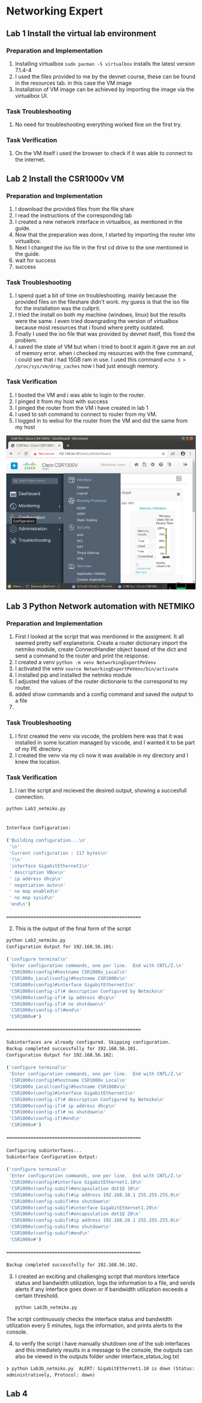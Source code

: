 # Networking Expert 
## Lab 1 Install the virtual lab environment

### Preparation and Implementation
1. Installing virtualbox `sudo pacman -S virtualbox` installs the latest version 7.1.4-4
2. I used the files provided to me by the devnet course, these can be found in the resources tab. in this case the VM image
3. Installation of VM image can be achieved by importing the image via the virtualbox UI.


### Task Troubleshooting
1. No need for troubleshooting everything worked fine on the first try.

### Task Verification
1. On the VM itself i used the browser to check if it was able to connect to the internet.

## Lab 2 Install the CSR1000v VM

### Preparation and Implementation
1. I download the provided files from the file share 
2. I read the instructions of the corresponding lab
3. I created a new network interface in virtualbox, as mentioned in the guide. 
4. Now that the preparation was done, I started by importing the router into virtualbox.
5. Next I changed the iso file in the first cd drive to the one mentioned in the guide.
6. wait for success 
7. success


### Task Troubleshooting
1. I spend quet a bit of time on troubleshooting. mainly because the provided files on the fileshare didn't work. my guess is that the iso file for the installation was the cullprit.
2. I tried the install on both my machine (windows, linux) but the results were the same. I even tried downgrading the version of virtualbox because most resources that i found where pretty outdated.
3. Finally I used the iso file that was provided by devnet itself, this fixed the problem.
4. I saved the state of VM but when i tried to boot it again it gave me an out of memory error. when i checked my resources with the free command, i could see that i had 15GB ram in use. I used this command `echo 3 > /proc/sys/vm/drop_caches` now i had just enough memory. 

### Task Verification
1. I booted the VM and i was able to login to the router.
2. I pinged it from my host with success
3. I pinged the router from the VM i have created in lab 1
4. I used to ssh command to connect to router from my VM.
5. I logged in to webui for the router from the VM and did the same from my host

![alt text](images/image.png)

## Lab 3 Python Network automation with NETMIKO

### Preparation and Implementation
1. First I looked at the script that was mentioned in the assigment. It all seemed pretty self explanetorie. Create a router dictionary import the netmiko module, create ConnectHandler object based of the dict and send a command to the router and print the response.
2. I created a venv `python -m venv NetworkingExpertPeVenv`
3. I activated the venv `source NetworkingExpertPeVenv/bin/activate` 
4. I installed pip and installed the netmiko module
5. I adjusted the values of the router dictionarie to the correspond to my router.
6. added show commands and a config command and saved the output to a file
7.


### Task Troubleshooting
1. I first created the venv via vscode, the problem here was that it was installed in some location managed by vscode, and I wanted it to be part of my PE directory. 
2. I created the venv via my cli now it was available in my directory and I knew the location.

### Task Verification
1. I ran the script and recieved the desired output, showing a succesfull connection.
``` sh
python Lab3_netmiko.py 


Interface Configuration:

('Building configuration...\n'
 '\n'
 'Current configuration : 117 bytes\n'
 '!\n'
 'interface GigabitEthernet1\n'
 ' description VBox\n'
 ' ip address dhcp\n'
 ' negotiation auto\n'
 ' no mop enabled\n'
 ' no mop sysid\n'
 'end\n')

==================================================
```
2. This is the output of the final form of the script
```bash
python Lab3_netmiko.py 
Configuration Output for 192.168.56.101:

('configure terminal\n'
 'Enter configuration commands, one per line.  End with CNTL/Z.\n'
 'CSR1000v(config)#hostname CSR1000v_Local\n'
 'CSR1000v_Local(config)#hostname CSR1000v\n'
 'CSR1000v(config)#interface GigabitEthernet1\n'
 'CSR1000v(config-if)# description Configured by Netmiko\n'
 'CSR1000v(config-if)# ip address dhcp\n'
 'CSR1000v(config-if)# no shutdown\n'
 'CSR1000v(config-if)#end\n'
 'CSR1000v#')

==================================================

Subinterfaces are already configured. Skipping configuration.
Backup completed successfully for 192.168.56.101.
Configuration Output for 192.168.56.102:

('configure terminal\n'
 'Enter configuration commands, one per line.  End with CNTL/Z.\n'
 'CSR1000v(config)#hostname CSR1000v_Local\n'
 'CSR1000v_Local(config)#hostname CSR1000v\n'
 'CSR1000v(config)#interface GigabitEthernet1\n'
 'CSR1000v(config-if)# description Configured by Netmiko\n'
 'CSR1000v(config-if)# ip address dhcp\n'
 'CSR1000v(config-if)# no shutdown\n'
 'CSR1000v(config-if)#end\n'
 'CSR1000v#')

==================================================

Configuring subinterfaces...
Subinterface Configuration Output:

('configure terminal\n'
 'Enter configuration commands, one per line.  End with CNTL/Z.\n'
 'CSR1000v(config)#interface GigabitEthernet1.10\n'
 'CSR1000v(config-subif)#encapsulation dot1Q 10\n'
 'CSR1000v(config-subif)#ip address 192.168.10.1 255.255.255.0\n'
 'CSR1000v(config-subif)#no shutdown\n'
 'CSR1000v(config-subif)#interface GigabitEthernet1.20\n'
 'CSR1000v(config-subif)#encapsulation dot1Q 20\n'
 'CSR1000v(config-subif)#ip address 192.168.20.1 255.255.255.0\n'
 'CSR1000v(config-subif)#no shutdown\n'
 'CSR1000v(config-subif)#end\n'
 'CSR1000v#')

==================================================

Backup completed successfully for 192.168.56.102.
```
3. I created an exciting and challenging script that monitors interface status and bandwidth utilization, logs the information to a file, and sends alerts if any interface goes down or if bandwidth utilization exceeds a certain threshold.
    ```sh
    python Lab3b_netmiko.py
    ```

The script continuously checks the interface status and bandwidth utilization every 5 minutes, logs the information, and prints alerts to the console.

4. to verify the script i have manually shutdown one of the sub interfaces and this imediately results in a message to the console, the outputs can also be viewed in the outputs folder under interface_status_log.txt

`❯ python Lab3b_netmiko.py 
ALERT: GigabitEthernet1.10 is down (Status: administratively, Protocol: down)
`

## Lab 4